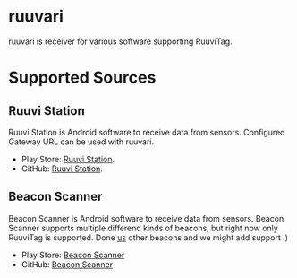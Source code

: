 # ruuvari

ruuvari is receiver for various software supporting RuuviTag.

# Supported Sources

## Ruuvi Station

Ruuvi Station is Android software to receive data from sensors. Configured
Gateway URL can be used with ruuvari.

 * Play Store: [Ruuvi Station](https://play.google.com/store/apps/details?id=com.ruuvi.station).
 * GitHub: [Ruuvi Station](https://github.com/ruuvi/com.ruuvi.station).

## Beacon Scanner

Beacon Scanner is Android software to receive data from sensors. Beacon Scanner
supports multiple differend kinds of beacons, but right now only RuuviTag is
supported. Done [us](http://tarlab.fi/) other beacons and we might add support :)

 * Play Store: [Beacon Scanner](https://play.google.com/store/apps/details?id=com.bridou_n.beaconscanner)
 * GitHub: [Beacon Scanner](https://github.com/Bridouille/android-beacon-scanner)
